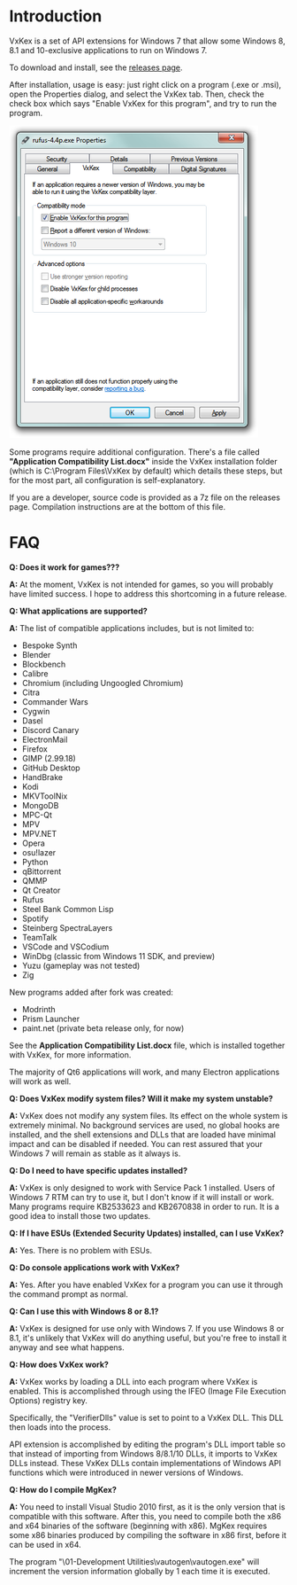 Introduction
============

VxKex is a set of API extensions for Windows 7 that allow some Windows 8,
8.1 and 10-exclusive applications to run on Windows 7.

To download and install, see the [releases page](https://github.com/Aqua-Vision/MnKex/releases).

After installation, usage is easy: just right click on a program (.exe or .msi),
open the Properties dialog, and select the VxKex tab. Then, check the check box
which says "Enable VxKex for this program", and try to run the program.

![VxKex configuration GUI](/example-screenshot.png)

Some programs require additional configuration. There's a file called **"Application
Compatibility List.docx"** inside the VxKex installation folder (which is C:\Program
Files\VxKex by default) which details these steps, but for the most part, all
configuration is self-explanatory.

If you are a developer, source code is provided as a 7z file on the releases page. Compilation
instructions are at the bottom of this file.

FAQ
===

**Q: Does it work for games???**

**A:** At the moment, VxKex is not intended for games, so you will probably have limited
success. I hope to address this shortcoming in a future release.

**Q: What applications are supported?**

**A:** The list of compatible applications includes, but is not limited to:
- Bespoke Synth
- Blender
- Blockbench
- Calibre
- Chromium (including Ungoogled Chromium)
- Citra
- Commander Wars
- Cygwin
- Dasel
- Discord Canary
- ElectronMail
- Firefox
- GIMP (2.99.18)
- GitHub Desktop
- HandBrake
- Kodi
- MKVToolNix
- MongoDB
- MPC-Qt
- MPV
- MPV.NET
- Opera
- osu!lazer
- Python
- qBittorrent
- QMMP
- Qt Creator
- Rufus
- Steel Bank Common Lisp
- Spotify
- Steinberg SpectraLayers
- TeamTalk
- VSCode and VSCodium
- WinDbg (classic from Windows 11 SDK, and preview)
- Yuzu (gameplay was not tested)
- Zig

New programs added after fork was created:
- Modrinth
- Prism Launcher
- paint.net (private beta release only, for now)

See the **Application Compatibility List.docx** file, which is installed together
with VxKex, for more information.

The majority of Qt6 applications will work, and many Electron applications will
work as well.

**Q: Does VxKex modify system files? Will it make my system unstable?**

**A:** VxKex does not modify any system files. Its effect on the whole system is
extremely minimal. No background services are used, no global hooks are
installed, and the shell extensions and DLLs that are loaded have minimal
impact and can be disabled if needed. You can rest assured that your Windows 7
will remain as stable as it always is.

**Q: Do I need to have specific updates installed?**

**A:** VxKex is only designed to work with Service Pack 1 installed. Users of
Windows 7 RTM can try to use it, but I don't know if it will install or work.
Many programs require KB2533623 and KB2670838 in order to run. It is a good
idea to install those two updates.

**Q: If I have ESUs (Extended Security Updates) installed, can I use VxKex?**

**A:** Yes. There is no problem with ESUs.

**Q: Do console applications work with VxKex?**

**A:** Yes. After you have enabled VxKex for a program you can use it through the
command prompt as normal.

**Q: Can I use this with Windows 8 or 8.1?**

**A:** VxKex is designed for use only with Windows 7. If you use Windows 8 or 8.1,
it's unlikely that VxKex will do anything useful, but you're free to install it
anyway and see what happens.

**Q: How does VxKex work?**

**A:** VxKex works by loading a DLL into each program where VxKex is enabled. This
is accomplished through using the IFEO (Image File Execution Options) registry key.

Specifically, the "VerifierDlls" value is set to point to a VxKex DLL. This DLL then
loads into the process.

API extension is accomplished by editing the program's DLL import table so that
instead of importing from Windows 8/8.1/10 DLLs, it imports to VxKex DLLs instead.
These VxKex DLLs contain implementations of Windows API functions which were introduced
in newer versions of Windows.

**Q: How do I compile MgKex?**

**A:** You need to install Visual Studio 2010 first, as it is the only version that is
compatible with this software. After this, you need to compile both the x86 and x64
binaries of the software (beginning with x86). MgKex requires some x86 binaries
produced by compiling the software in x86 first, before it can be used in x64.

The program "\01-Development Utilities\vautogen\vautogen.exe" will increment the version
information globally by 1 each time it is executed.